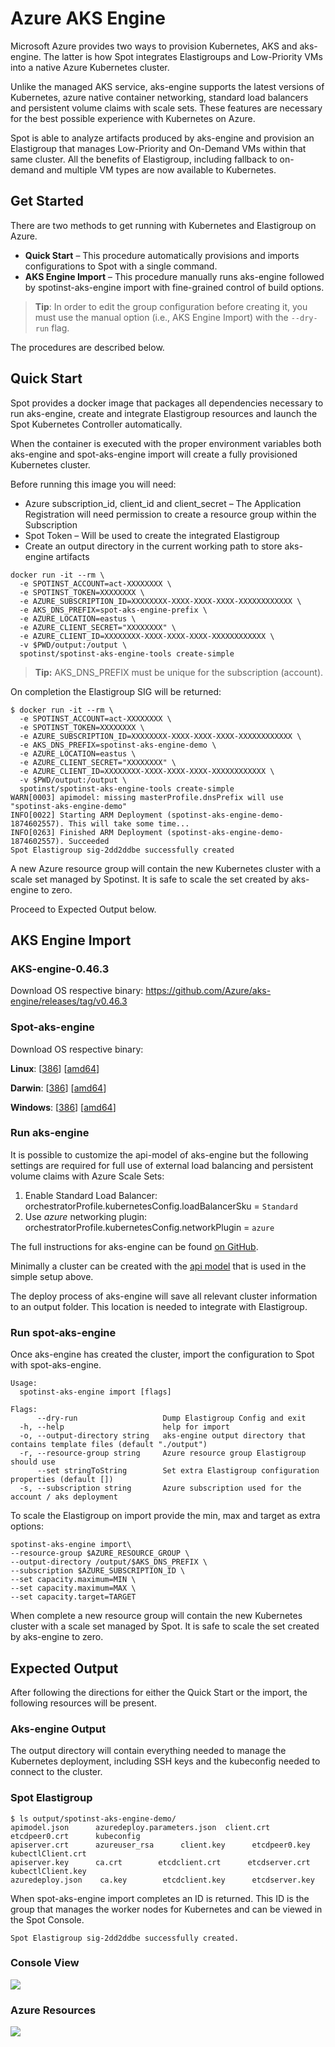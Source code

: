 # Azure AKS Engine

Microsoft Azure provides two ways to provision Kubernetes, AKS and aks-engine. The latter is how Spot integrates Elastigroups and Low-Priority VMs into a native Azure Kubernetes cluster.

Unlike the managed AKS service, aks-engine supports the latest versions of Kubernetes, azure native container networking, standard load balancers and persistent volume claims with scale sets. These features are necessary for the best possible experience with Kubernetes on Azure.

Spot is able to analyze artifacts produced by aks-engine and provision an Elastigroup that manages Low-Priority and On-Demand VMs within that same cluster. All the benefits of Elastigroup, including fallback to on-demand and multiple VM types are now available to Kubernetes.

## Get Started

There are two methods to get running with Kubernetes and Elastigroup on Azure.

- **Quick Start** – This procedure automatically provisions and imports configurations to Spot with a single command.
- **AKS Engine Import** – This procedure manually runs aks-engine followed by spotinst-aks-engine import with fine-grained control of build options.

> **Tip**: In order to edit the group configuration before creating it, you must use the manual option (i.e., AKS Engine Import) with the `--dry-run` flag.

The procedures are described below.

## Quick Start

Spot provides a docker image that packages all dependencies necessary to run aks-engine, create and integrate Elastigroup resources and launch the Spot Kubernetes Controller automatically.

When the container is executed with the proper environment variables both aks-engine and spot-aks-engine import will create a fully provisioned Kubernetes cluster.

Before running this image you will need:

- Azure subscription_id, client_id and client_secret – The Application Registration will need permission to create a resource group within the Subscription
- Spot Token – Will be used to create the integrated Elastigroup
- Create an output directory in the current working path to store aks-engine artifacts

```
docker run -it --rm \
  -e SPOTINST_ACCOUNT=act-XXXXXXXX \
  -e SPOTINST_TOKEN=XXXXXXXX \
  -e AZURE_SUBSCRIPTION_ID=XXXXXXXX-XXXX-XXXX-XXXX-XXXXXXXXXXXX \
  -e AKS_DNS_PREFIX=spot-aks-engine-prefix \
  -e AZURE_LOCATION=eastus \
  -e AZURE_CLIENT_SECRET="XXXXXXXX" \
  -e AZURE_CLIENT_ID=XXXXXXXX-XXXX-XXXX-XXXX-XXXXXXXXXXXX \
  -v $PWD/output:/output \
  spotinst/spotinst-aks-engine-tools create-simple
```

> **Tip:** AKS_DNS_PREFIX must be unique for the subscription (account).

On completion the Elastigroup SIG will be returned:

```
$ docker run -it --rm \
  -e SPOTINST_ACCOUNT=act-XXXXXXXX \
  -e SPOTINST_TOKEN=XXXXXXXX \
  -e AZURE_SUBSCRIPTION_ID=XXXXXXXX-XXXX-XXXX-XXXX-XXXXXXXXXXXX \
  -e AKS_DNS_PREFIX=spotinst-aks-engine-demo \
  -e AZURE_LOCATION=eastus \
  -e AZURE_CLIENT_SECRET="XXXXXXXX" \
  -e AZURE_CLIENT_ID=XXXXXXXX-XXXX-XXXX-XXXX-XXXXXXXXXXXX \
  -v $PWD/output:/output \
  spotinst/spotinst-aks-engine-tools create-simple
WARN[0003] apimodel: missing masterProfile.dnsPrefix will use "spotinst-aks-engine-demo"
INFO[0022] Starting ARM Deployment (spotinst-aks-engine-demo-1874602557). This will take some time...
INFO[0263] Finished ARM Deployment (spotinst-aks-engine-demo-1874602557). Succeeded
Spot Elastigroup sig-2dd2ddbe successfully created
```

A new Azure resource group will contain the new Kubernetes cluster with a scale set managed by Spotinst. It is safe to scale the set created by aks-engine to zero.

Proceed to Expected Output below.

## AKS Engine Import

### AKS-engine-0.46.3

Download OS respective binary: https://github.com/Azure/aks-engine/releases/tag/v0.46.3

### Spot-aks-engine

Download OS respective binary:

**Linux**: [[386](https://spotinst-public.s3.amazonaws.com/integrations/kubernetes/aks-engine/v0.1.4/spotinst-aks-engine-linux-386)] [[amd64](https://spotinst-public.s3.amazonaws.com/integrations/kubernetes/aks-engine/v0.1.4/spotinst-aks-engine-linux-amd64)]

**Darwin**: [[386](https://spotinst-public.s3.amazonaws.com/integrations/kubernetes/aks-engine/v0.1.4/spotinst-aks-engine-darwin-386)] [[amd64](https://spotinst-public.s3.amazonaws.com/integrations/kubernetes/aks-engine/v0.1.4/spotinst-aks-engine-darwin-amd64)]

**Windows**: [[386](https://spotinst-public.s3.amazonaws.com/integrations/kubernetes/aks-engine/v0.1.4/spotinst-aks-engine-windows-386)] [[amd64](https://spotinst-public.s3.amazonaws.com/integrations/kubernetes/aks-engine/v0.1.4/spotinst-aks-engine-windows-amd64)]

### Run aks-engine

It is possible to customize the api-model of aks-engine but the following settings are required for full use of external load balancing and persistent volume claims with Azure Scale Sets:

1. Enable Standard Load Balancer:
   orchestratorProfile.kubernetesConfig.loadBalancerSku = `Standard`
2. Use _azure_ networking plugin:
   orchestratorProfile.kubernetesConfig.networkPlugin = `azure`

The full instructions for aks-engine can be found [on GitHub](https://github.com/Azure/aks-engine/blob/master/docs/README).

Minimally a cluster can be created with the [api model](https://github.com/spotinst/spotinst-aks-engine-tools/blob/master/models/k8s-azurenet.json) that is used in the simple setup above.

The deploy process of aks-engine will save all relevant cluster information to an output folder. This location is needed to integrate with Elastigroup.

### Run spot-aks-engine

Once aks-engine has created the cluster, import the configuration to Spot with spot-aks-engine.

```
Usage:
  spotinst-aks-engine import [flags]

Flags:
      --dry-run                   Dump Elastigroup Config and exit
  -h, --help                      help for import
  -o, --output-directory string   aks-engine output directory that contains template files (default "./output")
  -r, --resource-group string     Azure resource group Elastigroup should use
      --set stringToString        Set extra Elastigroup configuration properties (default [])
  -s, --subscription string       Azure subscription used for the account / aks deployment
```

To scale the Elastigroup on import provide the min, max and target as extra options:

```
spotinst-aks-engine import\
--resource-group $AZURE_RESOURCE_GROUP \
--output-directory /output/$AKS_DNS_PREFIX \
--subscription $AZURE_SUBSCRIPTION_ID \
--set capacity.maximum=MIN \
--set capacity.maximum=MAX \
--set capacity.target=TARGET
```

When complete a new resource group will contain the new Kubernetes cluster with a scale set managed by Spot. It is safe to scale the set created by aks-engine to zero.

## Expected Output

After following the directions for either the Quick Start or the import, the following resources will be present.

### Aks-engine Output

The output directory will contain everything needed to manage the Kubernetes deployment, including SSH keys and the kubeconfig needed to connect to the cluster.

### Spot Elastigroup

```
$ ls output/spotinst-aks-engine-demo/
apimodel.json      azuredeploy.parameters.json  client.crt      etcdpeer0.crt      kubeconfig
apiserver.crt      azureuser_rsa      client.key      etcdpeer0.key      kubectlClient.crt
apiserver.key      ca.crt        etcdclient.crt      etcdserver.crt      kubectlClient.key
azuredeploy.json    ca.key        etcdclient.key      etcdserver.key
```

When spot-aks-engine import completes an ID is returned. This ID is the group that manages the worker nodes for Kubernetes and can be viewed in the Spot Console.

`Spot Elastigroup sig-2dd2ddbe successfully created.`

### Console View

<img src="/elastigroup/_media/azure-aks-engine_1.png" />

### Azure Resources

<img src="/elastigroup/_media/azure-aks-engine_2.png" />
